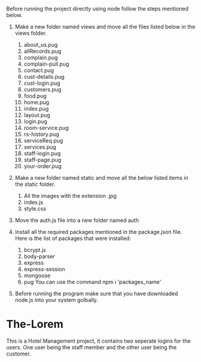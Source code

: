 Before running the project directly using node follow the steps mentioned below.
1. Make a new folder named views and move all the files listed below in the views folder.
   1. about_us.pug
   2. allRecords.pug
   3. complain.pug
   4. complain-pull.pug
   5. contact.pug
   6. cust-details.pug
   7. cust-login.pug
   8. customers.pug
   9. food.pug
   10. home.pug
   11. index.pug
   12. layout.pug
   13. login.pug
   14. room-service.pug
   15. rs-history.pug
   16. serviceReq.pug
   17. services.pug
   18. staff-login.pug
   19. staff-page.pug
   20. your-order.pug
       
2. Make a new folder named static and move all the below listed items in the static folder.
     1. All the images with the extension .jpg
     2. index.js
     3. style.css
        
3. Move the auth.js file into a new folder named auth

4. Install all the required packages mentioned in the package.json file. Here is the list of packages that were installed:
     1. bcrypt.js
     2. body-parser
     3. express
     4. express-session
     5. mongoose
     6. pug
    You can use the command npm i 'packages_name'

5. Before running the program make sure that you have downloaded node.js into your system golbally.



# The-Lorem
This is a Hotel Management project, it contains two seperate logins for the users. One user being the staff member and the other user being the customer.
